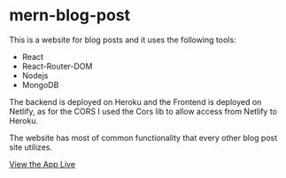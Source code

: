 # mern-blog-post

This is a website for blog posts and it uses the following tools:

- React
- React-Router-DOM
- Nodejs
- MongoDB

The backend is deployed on Heroku and the Frontend is deployed on Netlify, as for the CORS I used the Cors lib to allow access from Netlify to Heroku.

The website has most of common functionality that every other blog post site utilizes.


[View the App Live](https://mern-blogs.netlify.app/)

